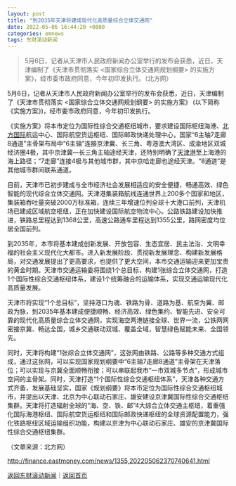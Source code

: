 ```yaml
---
layout: post
title: "到2035年天津将建成现代化高质量综合立体交通网"
date: 2022-05-06 16:44:20 +0800
categories: emnews
tags: 东财滚动新闻
---
```

> 5月6日，记者从天津市人民政府新闻办公室举行的发布会获悉，近日，天津编制了《天津市贯彻落实 <国家综合立体交通网规划纲要> 的实施方案》，经市委市政府同意，今年初印发执行。（北方网）

<p>5月6日，记者从天津市人民政府新闻办公室举行的发布会获悉，近日，天津编制了《天津市贯彻落实 &lt;国家综合立体交通网规划纲要&gt; 的实施方案》 (以下简称《实施方案》)，经市委市政府同意，今年初印发执行。</p>
 <p>《实施方案》将本市定位为国际性综合交通枢纽城市，要求建设国际枢纽海港、<span id="stock_0.000065"><a href="http://quote.eastmoney.com/unify/r/0.000065" class="keytip" data-code="0,000065">北方国际</a></span><span id="quote_0.000065"></span>航运中心、国际航空货运枢纽、国际邮政快递处理中心，国家“6主轴7走廊8通道”主骨架布局中“6主轴”连接京津冀、长三角、粤港澳大湾区、成渝地区双城经济圈4极，其中京津冀—长三角主轴途经天津，还特别明确了<span id="stock_1.600717"><a href="http://quote.eastmoney.com/unify/r/1.600717" class="keytip" data-code="1,600717">天津港</a></span><span id="quote_1.600717"></span>至上海港的海上路径；“7走廊”连接4极与其他城市群，其中京哈走廊也途经天津。“8通道”是其他城市群间联系通道。</p>
 <p>目前，天津市已初步建成与全市经济社会发展相适应的安全便捷、畅通高效、绿色智能的现代综合立体交通网。<span web="1" href="http://quote.eastmoney.com/unify/r/1.600717" class="em_stock_key_common" data-code="1,600717">天津港</span>集装箱航线连通世界上200多个国家和地区，集装箱吞吐量突破2000万标准箱，连续三年增速位列全球十大港口前列，天津机场已建成区域航空枢纽，正在加快建设国际航空物流中心。公路铁路建设加快推进，铁路总里程达到1368公里，高速公路通车里程达到1355公里，路网密度均位居全国前列。</p>
 <p>到2035年，本市将基本建成创新发展、开放包容、生态宜居、民主法治、文明幸福的社会主义现代化大都市。进入新发展阶段、贯彻新发展理念、构建新发展格局，对交通发展提出了更高要求，也提供了更大空间，本市交通运输迎来更加宝贵的黄金时期。天津市交通运输委将围绕1个总目标，构建1张综合立体交通网，打造1个国际性综合交通枢纽体系，建设1个统筹融合的运输体系，实现交通运输现代化高质量发展。</p>
 <p>天津市将实现“1个总目标”，坚持港口为魂、铁路为骨、道路为基、航空为翼、邮政为脉，到2035年基本建成便捷顺畅、经济高效、绿色集约、智能先进、安全可靠的现代化高质量综合立体交通网，实现海空两港链接全球、世界一流，公铁两网密接京冀、畅达全国，城乡交通联动双城、覆盖全域，智慧绿色赋能未来、全国领先。</p>
 <p>同时，天津将构建“1张综合立体交通网”，这张网由铁路、公路等多种交通方式组成，通过这张网，可以实现国家规划纲要中“6主轴7走廊8通道”主骨架在天津落位；可以实现与京冀全面顺畅衔接；可以串联起我市“一市双城多节点”，形成城市空间的主骨架。同时，天津打造“1个国际性综合交通枢纽体系”，天津各种交通方式齐备，发展基础坚实，国家《规划纲要》将本市定位为国际性综合交通枢纽城市，并提出以天津、北京为中心联动石家庄、雄安建设京津冀国际性综合交通枢纽集群。天津将打造辐射全球的“海、空、铁、邮”4大综合立体交通主枢纽，着重强化国际海港枢纽、国际航空货运枢纽和国际邮政快递枢纽的全球资源配置能力，强化铁路枢纽区域运输组织功能，构建以京津为中心联动石家庄、雄安的京津冀国际性综合交通枢纽集群。</p><p class="em_media">（文章来源：北方网）</p>

<http://finance.eastmoney.com/news/1355,202205062370740641.html>

[返回东财滚动新闻](//finews.withounder.com/emnews/)｜[返回首页](//finews.withounder.com/)